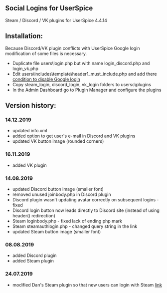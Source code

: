 ## Social Logins for UserSpice

Steam / Discord / VK plugins for UserSpice 4.4.14

## Installation:

Because Discord/VK plugin conflicts with UserSpice Google login modification of some files is necessary.

* Duplicate file users\login.php but with name login_discord.php and login_vk.php
* Edit users\includes\template\header1_must_include.php and add there [condition to disable Google login](https://github.com/Faguss/userspice_social_login/blob/7f1b76afe8ab818585e818e9d24fbbe11247208b/users/includes/template/header1_must_include.php#L98)
* Copy steam_login, discord_login, vk_login folders to usersc\plugins
* In the Admin Dashboard go to Plugin Manager and configure the plugins

## Version history:

### 14.12.2019

* updated info.xml
* added option to get user's e-mail in Discord and VK plugins
* updated VK button image (rounded corners)

### 16.11.2019

* added VK plugin

### 14.08.2019

* updated Discord button image (smaller font)
* removed unused joinbody.php in Discord plugin
* Discord plugin wasn't updating avatar correctly on subsequent logins - fixed
* Discord login button now leads directly to Discord site (instead of using header() redirection)
* Steam loginbody.php - fixed lack of ending php mark
* Steam steamauthlogin.php - changed query string in the link
* updated Steam button image (smaller font)

### 08.08.2019

* added Discord plugin
* added Steam plugin

### 24.07.2019

* modified Dan's Steam plugin so that new users can login with Steam [link](https://pastebin.com/gUzCp9qT)
